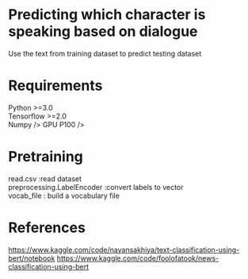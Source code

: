 # Predicting which character is speaking based on dialogue 
Use the text from training dataset to predict testing dataset
# Requirements
Python >=3.0<br />
Tensorflow >=2.0<br />
Numpy />
GPU P100 />
# Pretraining
read.csv :read dataset<br />
preprocessing.LabelEncoder :convert labels to vector<br />
vocab_file : build a vocabulary file


# References
https://www.kaggle.com/code/nayansakhiya/text-classification-using-bert/notebook
https://www.kaggle.com/code/foolofatook/news-classification-using-bert
